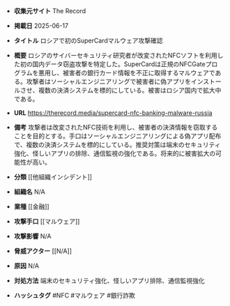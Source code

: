 - **収集元サイト**
The Record

- **掲載日**
2025-06-17

- **タイトル**
ロシアで初のSuperCardマルウェア攻撃確認

- **概要**
ロシアのサイバーセキュリティ研究者が改変されたNFCソフトを利用した初の国内データ窃盗攻撃を特定した。SuperCardは正規のNFCGateプログラムを悪用し、被害者の銀行カード情報を不正に取得するマルウェアである。攻撃者はソーシャルエンジニアリングで被害者に偽アプリをインストールさせ、複数の決済システムを標的にしている。被害はロシア国内で拡大中である。

- **URL**
https://therecord.media/supercard-nfc-banking-malware-russia

- **備考**
攻撃者は改変されたNFC技術を利用し、被害者の決済情報を窃取することを目的とする。手口はソーシャルエンジニアリングによる偽アプリ配布で、複数の決済システムを標的にしている。推奨対策は端末のセキュリティ強化、怪しいアプリの排除、通信監視の強化である。将来的に被害拡大の可能性が高い。

- **分類**
[[他組織インシデント]]

- **組織名**
N/A

- **業種**
[[金融]]

- **攻撃手口**
[[マルウェア]]

- **攻撃影響**
N/A

- **脅威アクター**
[[N/A]]

- **原因**
N/A

- **対処方法**
端末のセキュリティ強化、怪しいアプリ排除、通信監視強化

- **ハッシュタグ**
#NFC #マルウェア #銀行詐欺
